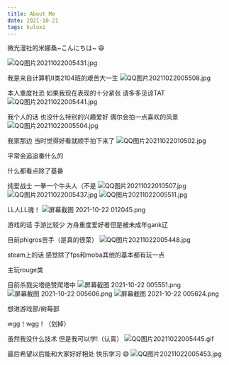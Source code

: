 ```yaml
---
title: About Me
date: 2021-10-21
tags: kuluxi
---
```

微光漫社的米娜桑~こんにちは~ :smile:

![QQ图片20211022005431.jpg](https://i.loli.net/2021/10/22/syUJqVQXFiG7t8W.jpg)

我是来自计算机Ⅱ类2104班的艰苦大一生 
![QQ图片20211022005508.jpg](https://i.loli.net/2021/10/22/zeSmv8EpNn5RGdH.jpg)

本人重度社恐  如果我现在表现的十分紧张  请多多见谅TAT
![QQ图片20211022005441.jpg](https://i.loli.net/2021/10/22/PboBLtVhU3sMKQ4.jpg)

我个人的话  也没什么特别的兴趣爱好  偶尔会拍一点喜欢的风景
![QQ图片20211022005504.jpg](https://i.loli.net/2021/10/22/Ge2MEOhwmV4QRPa.jpg)

我家那边  当时觉得好看就顺手拍下来了
![QQ图片20211022010502.jpg](https://i.loli.net/2021/10/22/3LyCd4opzWPSTkv.jpg)

平常会追追番什么的

什么都看点除了基番

纯爱战士  一拳一个牛头人（不是
![QQ图片20211022010507.jpg](https://i.loli.net/2021/10/22/Okw5pWTPnEdqmze.jpg)
![QQ图片20211022005437.jpg](https://i.loli.net/2021/10/22/RAhqZ4UjsObldwW.jpg)
![QQ图片20211022005511.jpg](https://i.loli.net/2021/10/22/FeNADWtqHmPkRsE.jpg)

LL人LL魂！
![屏幕截图 2021-10-22 012045.png](https://i.loli.net/2021/10/22/V1LNv7cAs9t2jkq.png)

游戏的话  手游比较少  方舟重度爱好者但是被未成年gank辽

目前phigros苦手（是真的很菜）
![QQ图片20211022005448.jpg](https://i.loli.net/2021/10/22/fbA9gRjSp6a8vzM.jpg)

steam上的话  感觉除了fps和moba其他的基本都有玩一点 

主玩rouge类

目前杀戮尖塔绝赞爬塔中
![屏幕截图 2021-10-22 005551.png](https://i.loli.net/2021/10/22/TL8p6QitaBJAjw5.png)
![屏幕截图 2021-10-22 005606.png](https://i.loli.net/2021/10/22/qnDOruxMtiQPvzh.png)
![屏幕截图 2021-10-22 005624.png](https://i.loli.net/2021/10/22/5ws2fXaBFdmYJj1.png)

想进游戏部/树莓部 

wgg！wgg！（划掉）

虽然我没什么技术 但是我可以学!（认真）
![QQ图片20211022005445.gif](https://i.loli.net/2021/10/22/7IER2ZLVjHCWQgF.gif)

最后希望以后能和大家好好相处 快乐学习 :smile:
![QQ图片20211022005453.jpg](https://i.loli.net/2021/10/22/5C2iUdorunINZSE.jpg)